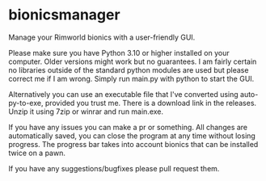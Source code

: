 # bionicsmanager
Manage your Rimworld bionics with a user-friendly GUI.

Please make sure you have Python 3.10 or higher installed on your computer. Older versions might work but no guarantees. 
I am fairly certain no libraries outside of the standard python modules are used but please correct me if I am wrong.
Simply run main.py with python to start the GUI.

Alternatively you can use an executable file that I've converted using auto-py-to-exe, provided you trust me.
There is a download link in the releases. Unzip it using 7zip or winrar and run main.exe.

If you have any issues you can make a pr or something.
All changes are automatically saved, you can close the program at any time without losing progress.
The progress bar takes into account bionics that can be installed twice on a pawn.

If you have any suggestions/bugfixes please pull request them.
